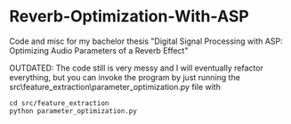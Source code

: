 # Reverb-Optimization-With-ASP
Code and misc for my bachelor thesis "Digital Signal Processing with ASP: Optimizing Audio Parameters of a Reverb Effect"

OUTDATED:
The code still is very messy and I will eventually refactor everything, but you can invoke the program by just running the src\feature_extraction\parameter_optimization.py file with

```
cd src/feature_extraction
python parameter_optimization.py
```
